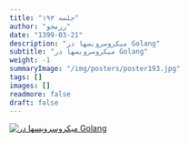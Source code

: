 ```yaml
---
title: "جلسه ۱۹۳"
author: "رزمجو"
date: "1399-03-21"
description: "میکروسرویسها در Golang"
subtitle: "میکروسرویسها در Golang"
weight: -1
summaryImage: "/img/posters/poster193.jpg"
tags: []
images: []
readmore: false
draft: false
---
```

[![میکروسرویسها در Golang](/img/posters/poster193.jpg)](/img/posters/poster193.jpg)
